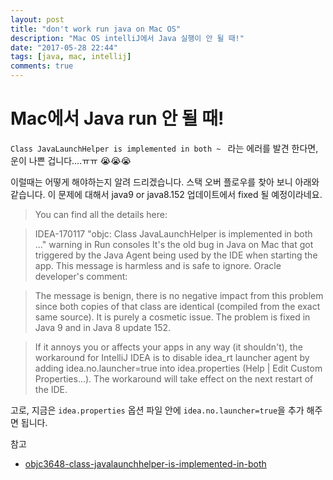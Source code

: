 ```yaml
---
layout: post
title: "don't work run java on Mac OS"
description: "Mac OS​ intelliJ에서 Java 실행이 안 될 때!"
date: "2017-05-28 22:44"
tags: [java, mac, intellij]
comments: true
---
```



# Mac에서 Java run 안 될 때!

`Class JavaLaunchHelper is implemented in both ~ ` 라는 에러를 발견 한다면, 운이 나쁜 겁니다....ㅠㅠ 😭😭😭

이럴때는 어떻게 해야하는지 알려 드리겠습니다.
스택 오버 플로우를 찾아 보니 아래와 같습니다.
이 문제에 대해서 java9 or java8.152 업데이트에서 fixed 될 예정이라네요.

> You can find all the details here:

> IDEA-170117 "objc: Class JavaLaunchHelper is implemented in both ..." warning in Run consoles
It's the old bug in Java on Mac that got triggered by the Java Agent being used by the IDE when starting the app. This message is harmless and is safe to ignore. Oracle developer's comment:

> The message is benign, there is no negative impact from this problem since both copies of that class are identical (compiled from the exact same source). It is purely a cosmetic issue.
The problem is fixed in Java 9 and in Java 8 update 152.

> If it annoys you or affects your apps in any way (it shouldn't), the workaround for IntelliJ IDEA is to disable idea_rt launcher agent by adding idea.no.launcher=true into idea.properties (Help | Edit Custom Properties...). The workaround will take effect on the next restart of the IDE.

고로, 지금은 `idea.properties` 옵션 파일 안에 `idea.no.launcher=true`을 추가 해주면 됩니다.

참고

* [objc3648-class-javalaunchhelper-is-implemented-in-both](https://stackoverflow.com/questions/43003012/objc3648-class-javalaunchhelper-is-implemented-in-both)
